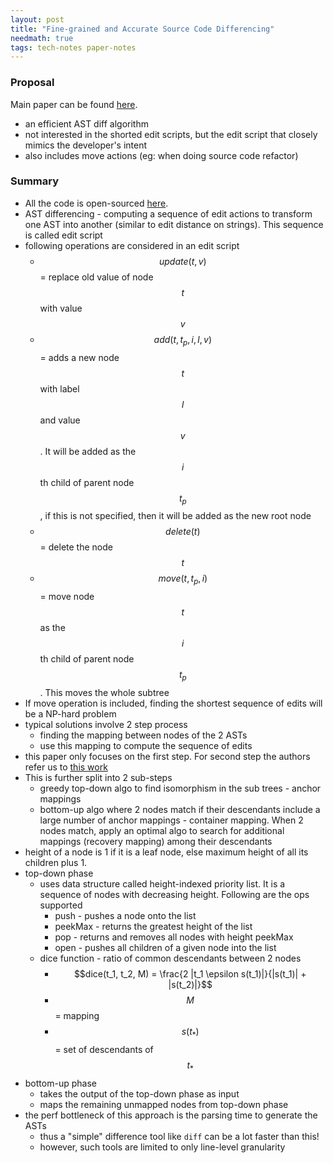 ```yaml
---
layout: post
title: "Fine-grained and Accurate Source Code Differencing"
needmath: true
tags: tech-notes paper-notes
---
```


### Proposal
Main paper can be found [here](https://dl.acm.org/doi/pdf/10.1145/2642937.2642982).

* an efficient AST diff algorithm
* not interested in the shorted edit scripts, but the edit script that closely
  mimics the developer's intent
* also includes move actions (eg: when doing source code refactor)

### Summary
- All the code is open-sourced [here](https://github.com/GumTreeDiff/gumtree).
- AST differencing - computing a sequence of edit actions to transform one AST
  into another (similar to edit distance on strings). This sequence is called
  edit script
- following operations are considered in an edit script
  - $$update(t, v)$$ = replace old value of node $$t$$ with value $$v$$
  - $$add(t, t_p, i, l, v)$$ = adds a new node $$t$$ with label $$l$$ and value
    $$v$$. It will be added as the $$i$$th child of parent node $$t_p$$, if this
    is not specified, then it will be added as the new root node
  - $$delete(t)$$ = delete the node $$t$$
  - $$move(t, t_p, i)$$ = move node $$t$$ as the $$i$$th child of parent node
    $$t_p$$. This moves the whole subtree
- If move operation is included, finding the shortest sequence of edits will be
  a NP-hard problem
- typical solutions involve 2 step process
  - finding the mapping between nodes of the 2 ASTs
  - use this mapping to compute the sequence of edits
- this paper only focuses on the first step. For second step the authors refer
  us to [this work](http://ilpubs.stanford.edu:8090/115/1/1995-46.pdf)
- This is further split into 2 sub-steps
  - greedy top-down algo to find isomorphism in the sub trees - anchor mappings
  - bottom-up algo where 2 nodes match if their descendants include a large
    number of anchor mappings - container mapping. When 2 nodes match, apply an
    optimal algo to search for additional mappings (recovery mapping) among their
    descendants
- height of a node is 1 if it is a leaf node, else maximum height of all its
  children plus 1.
- top-down phase
  - uses data structure called height-indexed priority list. It is a sequence of
    nodes with decreasing height. Following are the ops supported
    - push - pushes a node onto the list
    - peekMax - returns the greatest height of the list
    - pop - returns and removes all nodes with height peekMax
    - open - pushes all children of a given node into the list
  - dice function - ratio of common descendants between 2 nodes
    - $$dice(t_1, t_2, M) = \frac{2 |t_1 \epsilon s(t_1)|}{|s(t_1)| + |s(t_2)|}$$
    - $$M$$ = mapping
    - $$s(t_*)$$ = set of descendants of $$t_*$$
- bottom-up phase
  - takes the output of the top-down phase as input
  - maps the remaining unmapped nodes from top-down phase
- the perf bottleneck of this approach is the parsing time to generate the ASTs
  - thus a "simple" difference tool like `diff` can be a lot faster than this!
  - however, such tools are limited to only line-level granularity
